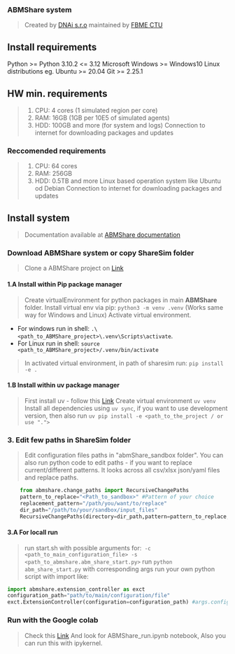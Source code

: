 ### ABMShare system
> Created by [DNAi s.r.o](https://www.dnai.ai/) maintained by [FBME CTU ](https://www.fbmi.cvut.cz/en)

## Install requirements
Python >= Python 3.10.2 <= 3.12
Microsoft Windows >= Windows10
Linux distributions eg. Ubuntu >= 20.04
Git >= 2.25.1

## HW min. requirements
> 1. CPU: 4 cores (1 simulated region per core)
> 2. RAM: 16GB (1GB per 10E5 of simulated agents)
> 3. HDD: 100GB and more (for system and logs)
> Connection to internet for downloading packages and updates

### Reccomended requirements
> 1. CPU: 64 cores
> 2. RAM: 256GB
> 3. HDD: 0.5TB and more
> Linux based operation system like Ubuntu od Debian
> Connection to internet for downloading packages and updates


## Install system
> Documentation available at <a href="https://github.com/kbi-fbmi/ABMShare_doc"> ABMShare documentation </a>

### Download ABMShare system or copy ShareSim folder
> Clone a ABMShare project on [Link](https://github.com/kbi-fbmi/ABMShare) <br>

#### 1.A Install within Pip package manager
> Create virtualEnvironment for python packages in main **ABMShare** folder. Install virtual env via pip: ```python3 -m venv .venv``` (Works same way for Windows and Linux) 
> Activate virtual environment. 
* For windows run in shell: ```.\<path_to_ABMShare_project>\.venv\Scripts\activate```. 
* For Linux run in shell: ```source <path_to_ABMShare_project>/.venv/bin/activate``` 

>In activated virtual environment, in path of sharesim run: ```pip install -e .```

#### 1.B Install within uv package manager
> First install uv - follow this [Link](https://docs.astral.sh/uv/getting-started/installation/)
> Create virtual environment ```uv venv```
> Install all dependencies using ```uv sync```, if you want to use development version, then also run ```uv pip install -e <path_to_the_project / or use ".">```

### 3. Edit few paths in ShareSim folder
> Edit configuration files paths in "abmShare_sandbox folder". You can also run python code to edit paths - if you want to replace current/different patterns. It looks across all csv/xlsx json/yaml files and replace paths.
```python
    from abmshare.change_paths import RecursiveChangePaths
    pattern_to_replace="<Path_to_sandbox>" #Pattern of your choice
    replacement_pattern="/path/you/want/to/replace"
    dir_path="/path/to/your/sandbox/input_files"
    RecursiveChangePaths(directory=dir_path,pattern=pattern_to_replace,replacement=replacement_pattern)
```
#### 3.A For locall run 
> run start.sh with possible arguments for:``` -c <path_to_main_configuration_file> -s <path_to_abmshare.abm_share_start.py>```
> run ```python abm_share_start.py``` with corresponding args
> run your own python script with import like:
```python
import abmshare.extension_controller as exct
configuration_path="path/to/main/configuration/file"
exct.ExtensionController(configuration=configuration_path) #args.config
```
### Run with the Google colab
> Check this [Link](https://drive.google.com/drive/folders/1LzP4MUeqz9upJU3DdFkVAYIooW0rwiM5?usp=drive_link)
> And look for ABMShare_run.ipynb notebook, Also you can run this with ipykernel.

